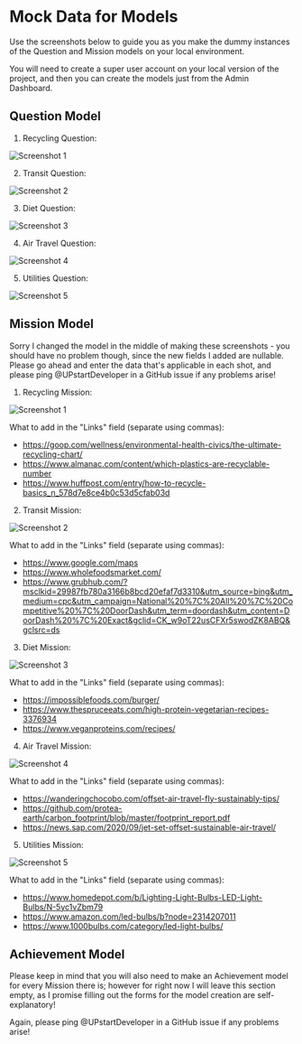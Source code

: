 # Mock Data for Models

Use the screenshots below to guide you as you make the dummy instances of the Question and Mission models on your local environment.

You will need to create a super user account on your local version of the project, and then you can create the models just from the Admin Dashboard.

## Question Model

1. Recycling Question:

![Screenshot 1](https://i.postimg.cc/HW2wMgkt/Screen-Shot-2020-09-08-at-6-36-09-PM.png)

2. Transit Question:

![Screenshot 2](https://i.postimg.cc/289nH7vb/Screen-Shot-2020-09-08-at-6-47-16-PM.png)

3. Diet Question:

![Screenshot 3](https://i.postimg.cc/Wb1M6HDc/Screen-Shot-2020-09-08-at-6-47-24-PM.png)

4. Air Travel Question:

![Screenshot 4](https://i.postimg.cc/RZ3K2JQP/Screen-Shot-2020-09-08-at-6-47-31-PM.png)

5. Utilities Question:

![Screenshot 5](https://i.postimg.cc/13LwSRvy/Screen-Shot-2020-09-08-at-6-47-35-PM.png)

## Mission Model

Sorry I changed the model in the middle of making these screenshots - you should have no problem though, since the new fields I added are nullable. Please go ahead and enter the data that's applicable in each shot, and please ping @UPstartDeveloper in a GitHub issue if any problems arise!

1. Recycling Mission:

![Screenshot 1](https://i.postimg.cc/pXLbKzK1/Screen-Shot-2020-09-08-at-9-13-50-PM.png)

What to add in the "Links" field (separate using commas):
- https://goop.com/wellness/environmental-health-civics/the-ultimate-recycling-chart/
- https://www.almanac.com/content/which-plastics-are-recyclable-number
- https://www.huffpost.com/entry/how-to-recycle-basics_n_578d7e8ce4b0c53d5cfab03d

2. Transit Mission:

![Screenshot 2](https://i.postimg.cc/qvB5PT1b/Screen-Shot-2020-09-08-at-9-29-44-PM.png)

What to add in the "Links" field (separate using commas):
- https://www.google.com/maps
- https://www.wholefoodsmarket.com/
- https://www.grubhub.com/?msclkid=29987fb780a3166b8bcd20efaf7d3310&utm_source=bing&utm_medium=cpc&utm_campaign=National%20%7C%20All%20%7C%20Competitive%20%7C%20DoorDash&utm_term=doordash&utm_content=DoorDash%20%7C%20Exact&gclid=CK_w9oT22usCFXr5swodZK8ABQ&gclsrc=ds 

3. Diet Mission:

![Screenshot 3](https://i.postimg.cc/HnhrTHQw/Screen-Shot-2020-09-08-at-9-32-30-PM.png)

What to add in the "Links" field (separate using commas):
- https://impossiblefoods.com/burger/
- https://www.thespruceeats.com/high-protein-vegetarian-recipes-3376934
- https://www.veganproteins.com/recipes/

4. Air Travel Mission:

![Screenshot 4](https://i.postimg.cc/YqDPBPTt/Screen-Shot-2020-09-08-at-9-35-07-PM.png)

What to add in the "Links" field (separate using commas):
- https://wanderingchocobo.com/offset-air-travel-fly-sustainably-tips/
- https://github.com/protea-earth/carbon_footprint/blob/master/footprint_report.pdf
- https://news.sap.com/2020/09/jet-set-offset-sustainable-air-travel/

5. Utilities Mission:

![Screenshot 5](https://i.postimg.cc/VNhnW3GH/Screen-Shot-2020-09-08-at-9-45-54-PM.png)

What to add in the "Links" field (separate using commas):
- https://www.homedepot.com/b/Lighting-Light-Bulbs-LED-Light-Bulbs/N-5yc1vZbm79
- https://www.amazon.com/led-bulbs/b?node=2314207011
- https://www.1000bulbs.com/category/led-light-bulbs/

## Achievement Model

Please keep in mind that you will also need to make an Achievement model for every Mission there is; however for right now I will leave this section empty, as I promise filling out the forms for the model creation are self-explanatory! 

Again, please ping @UPstartDeveloper in a GitHub issue if any problems arise!
